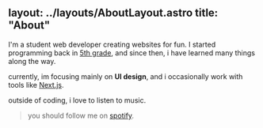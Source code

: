 layout: ../layouts/AboutLayout.astro
title: "About"
---

I'm a student web developer creating websites for fun. I started programming back in [5th grade](https://scratch.mit.edu/users/sillyangel3), and since then, i have learned many things along the way.

currently, im focusing mainly on **UI design**, and i occasionally work with tools like [Next.js](https://preview-stil.vercel.app). 

outside of coding, i love to listen to music.  
> you should follow me on [spotify](https://open.spotify.com/user/sillyangel-us).
